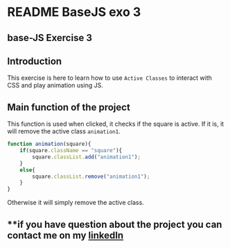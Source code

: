# **README BaseJS exo 3**

## **base-JS Exercise 3**

## **Introduction**

This exercise is here to learn how to use `Active Classes` to interact with CSS and play animation using JS. 

## **Main function of the project**


This function is used when clicked, it checks if the square is active. If it is, it will remove the active class `animation1`. 
```js
function animation(square){
    if(square.className == "square"){
        square.classList.add("animation1");
    }
    else{
        square.classList.remove("animation1");
    }
}
```
Otherwise it will simply remove the active class.

## **if you have question about the project you can contact me on my **[linkedIn](https://www.linkedin.com/in/nassim-hammoudi-8a5235334/)**
